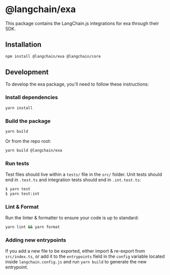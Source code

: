 # @langchain/exa

This package contains the LangChain.js integrations for exa through their SDK.

## Installation

```bash npm2yarn
npm install @langchain/exa @langchain/core
```

## Development

To develop the exa package, you'll need to follow these instructions:

### Install dependencies

```bash
yarn install
```

### Build the package

```bash
yarn build
```

Or from the repo root:

```bash
yarn build @langchain/exa
```

### Run tests

Test files should live within a `tests/` file in the `src/` folder. Unit tests should end in `.test.ts` and integration tests should
end in `.int.test.ts`:

```bash
$ yarn test
$ yarn test:int
```

### Lint & Format

Run the linter & formatter to ensure your code is up to standard:

```bash
yarn lint && yarn format
```

### Adding new entrypoints

If you add a new file to be exported, either import & re-export from `src/index.ts`, or add it to the `entrypoints` field in the `config` variable located inside `langchain.config.js` and run `yarn build` to generate the new entrypoint.
